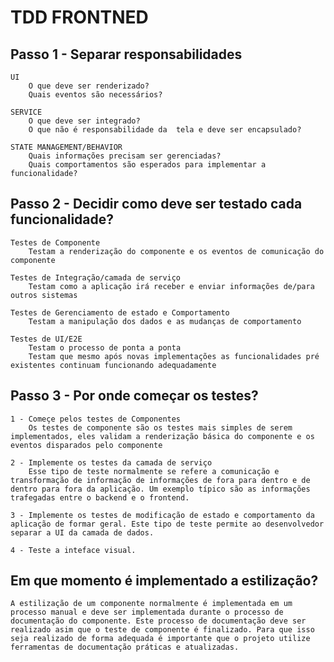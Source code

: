 # TDD FRONTNED





## Passo 1 - Separar responsabilidades

    UI  
        O que deve ser renderizado?
        Quais eventos são necessários?
        
    SERVICE 
        O que deve ser integrado?
        O que não é responsabilidade da  tela e deve ser encapsulado?

    STATE MANAGEMENT/BEHAVIOR
        Quais informações precisam ser gerenciadas?
        Quais comportamentos são esperados para implementar a funcionalidade?


## Passo 2 - Decidir como deve ser testado cada funcionalidade?
    Testes de Componente
        Testam a renderização do componente e os eventos de comunicação do componente

    Testes de Integração/camada de serviço
        Testam como a aplicação irá receber e enviar informações de/para outros sistemas
    
    Testes de Gerenciamento de estado e Comportamento
        Testam a manipulação dos dados e as mudanças de comportamento

    Testes de UI/E2E
        Testam o processo de ponta a ponta
        Testam que mesmo após novas implementações as funcionalidades pré existentes continuam funcionando adequadamente

## Passo 3 - Por onde começar os testes?

    1 - Começe pelos testes de Componentes
        Os testes de componente são os testes mais simples de serem implementados, eles validam a renderização básica do componente e os eventos disparados pelo componente

    2 - Implemente os testes da camada de serviço
        Esse tipo de teste normalmente se refere a comunicação e transformação de informação de informações de fora para dentro e de dentro para fora da aplicação. Um exemplo típico são as informações trafegadas entre o backend e o frontend.
    
    3 - Implemente os testes de modificação de estado e comportamento da aplicação de formar geral. Este tipo de teste permite ao desenvolvedor separar a UI da camada de dados.

    4 - Teste a inteface visual.

## Em que momento é implementado a estilização?
    A estilização de um componente normalmente é implementada em um processo manual e deve ser implementada durante o processo de documentação do componente. Este processo de documentação deve ser realizado asim que o teste de componente é finalizado. Para que isso seja realizado de forma adequada é importante que o projeto utilize ferramentas de documentação práticas e atualizadas.

